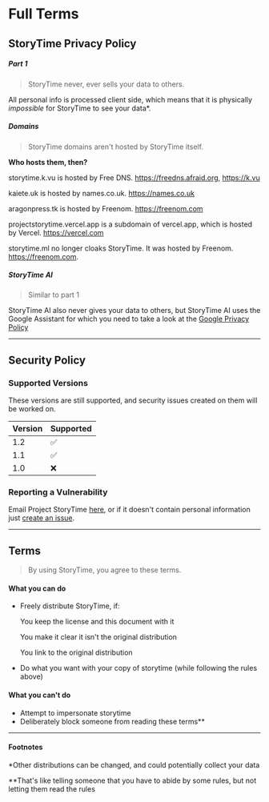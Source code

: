 # **Full Terms**
## StoryTime Privacy Policy
##### Part 1
> StoryTime never, ever sells your data to others.

All personal info is processed client side, which means that it is physically *impossible* for StoryTime to see your data\*.

##### Domains
> StoryTime domains aren't hosted by StoryTime itself.

**Who hosts them, then?**

  storytime.k.vu is hosted by Free DNS. https://freedns.afraid.org, https://k.vu
  
  kaiete.uk is hosted by names.co.uk. https://names.co.uk
  
  aragonpress.tk is hosted by Freenom. https://freenom.com
  
  projectstorytime.vercel.app is a subdomain of vercel.app, which is hosted by Vercel. https://vercel.com
  
  storytime.ml no longer cloaks StoryTime. It was hosted by Freenom. https://freenom.com.

##### StoryTime AI
> Similar to part 1

StoryTime AI also never gives your data to others, but StoryTime AI uses the Google Assistant for which you need to take a look at the [Google Privacy Policy](https://policies.google.com/privacy?hl=en-US)

---------------------------------------------------------------

## Security Policy

### Supported Versions

These versions are still supported, and security issues created on them will be worked on.

| Version | Supported          |
| ------- | ------------------ |
| 1.2     | :white_check_mark: |
| 1.1     | :white_check_mark: |
| 1.0     | :x:                |


### Reporting a Vulnerability

Email Project StoryTime [here](mailto:storytime@aragon-press.com), or if it doesn't contain personal information just [create an issue](https://github.com/kaiete/projectstorytime/issues).

----------------------------------------------------------------------

## Terms
> By using StoryTime, you agree to these terms.
#### What you can do
* Freely distribute StoryTime, if:

   You keep the license and this document with it
   
   You make it clear it isn't the original distribution
   
   You link to the original distribution
* Do what you want with your copy of storytime (while following the rules above)
#### What you can't do
* Attempt to impersonate storytime
* Deliberately block someone from reading these terms\*\*

-----------------------------------------
#### Footnotes
\*Other distributions can be changed, and could potentially collect your data

\*\*That's like telling someone that you have to abide by some rules, but not letting them read the rules
